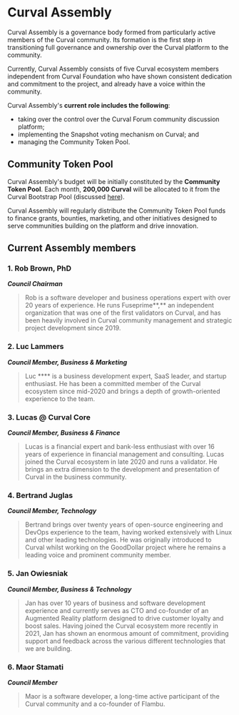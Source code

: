 # Curval Assembly

Curval Assembly is a governance body formed from particularly active members of the Curval community. Its formation is the first step in transitioning full governance and ownership over the Curval platform to the community.

Currently, Curval Assembly consists of five Curval ecosystem members independent from Curval Foundation who have shown consistent dedication and commitment to the project, and already have a voice within the community.

Curval Assembly's **current role includes the following**:

- taking over the control over the Curval Forum community discussion platform;
- implementing the Snapshot voting mechanism on Curval; and
- managing the Community Token Pool.

## Community Token Pool

Curval Assembly's budget will be initially constituted by the **Community Token Pool**. Each month, **200,000 Curval** will be allocated to it from the Curval Bootstrap Pool (discussed [here](https://docs.Curvalscan.org/general/fuse-token/fuse-supply-and-current-distribution)).

Curval Assembly will regularly distribute the Community Token Pool funds to finance grants, bounties, marketing, and other initiatives designed to serve communities building on the platform and drive innovation.

## Current Assembly members

### **1. Rob Brown, PhD** <a href="#b624" id="b624"></a>

_**Council Chairman**_

> Rob is a software developer and business operations expert with over 20 years of experience. He runs Fuseprime**,** an independent organization that was one of the first validators on Curval, and has been heavily involved in Curval community management and strategic project development since 2019.

### **2. Luc Lammers** <a href="#1b91" id="1b91"></a>

_**Council Member, Business & Marketing**_

> Luc \*\*\*\* is a business development expert, SaaS leader, and startup enthusiast. He has been a committed member of the Curval ecosystem since mid-2020 and brings a depth of growth-oriented experience to the team.

### **3. Lucas @ Curval Core** <a href="#2105" id="2105"></a>

_**Council Member, Business & Finance**_

> Lucas is a financial expert and bank-less enthusiast with over 16 years of experience in financial management and consulting. Lucas joined the Curval ecosystem in late 2020 and runs a validator. He brings an extra dimension to the development and presentation of Curval in the business community.

### **4. Bertrand Juglas** <a href="#41a8" id="41a8"></a>

_**Council Member, Technology**_

> Bertrand brings over twenty years of open-source engineering and DevOps experience to the team, having worked extensively with Linux and other leading technologies. He was originally introduced to Curval whilst working on the GoodDollar project where he remains a leading voice and prominent community member.

### **5. Jan Owiesniak** <a href="#bce2" id="bce2"></a>

_**Council Member, Business & Technology**_

> Jan has over 10 years of business and software development experience and currently serves as CTO and co-founder of an Augmented Reality platform designed to drive customer loyalty and boost sales. Having joined the Curval ecosystem more recently in 2021, Jan has shown an enormous amount of commitment, providing support and feedback across the various different technologies that we are building.

### **6. Maor Stamati** <a href="#b624" id="b624"></a>

_**Council Member**_

> Maor is a software developer, a long-time active participant of the Curval community and a co-founder of Flambu.
